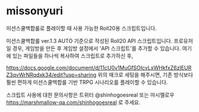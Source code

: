 # missonyuri
미션스쿨백합룰로 플레이할 때 사용 가능한 Roll20용 스크립트입니다.

미션스쿨백합룰 ver.1.3 AUTO 기준으로 작성된 Roll20 API 스크립트입니다.
프로유저일 경우, 게임방을 만든 후 게임방 설정에서 'API 스크립트'를 추가할 수 있습니다.
여기에 있는 파일들을 하나씩 복사하여 스크립트로 추가하신 후,

https://docs.google.com/document/d/11cU0v1MuGfSOIcvLxWHkfxZ6zIEURZ3qvWrNRqdxk34/edit?usp=sharing
위의 매크로 세팅을 해주시면, 기존 방식보다 훨씬 편하게 미션스쿨백합룰 기반 TRPG 시나리오를 플레이할 수 있습니다.

스크립트 사용에 대한 문의사항은 트위터
@shinhogoesreal
또는 마시멜로우
https://marshmallow-qa.com/shinhogoesreal
로 주세요.
